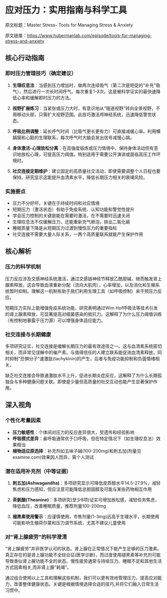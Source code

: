 # 应对压力：实用指南与科学工具

原文标题：Master Stress- Tools for Managing Stress & Anxiety

原文链接：https://www.hubermanlab.com/episode/tools-for-managing-stress-and-anxiety

<YouTube videoId="ntfcfJ28eiU" />

## 核心行动指南

### 即时压力管理技巧（确定建议）
1. **生理叹息法**：当感到压力增加时，做两次连续吸气（第二次是短促的"补充"吸气），然后进行一次长时间呼气。每次重复1-3次。这是被科学证实的最快速降低心率和缓解即时压力的方法。
   
2. **视野扩展练习**：当紧张或压力大时，有意识地从"隧道视野"转向全景视野，不用移动头部，只需扩大视野范围。此技巧激活颅神经系统，迅速降低警觉状态。

3. **呼吸比例调整**：延长呼气时间（比吸气更长更有力）可直接减缓心率。利用横膈膜和心脏的生理联系，每次呼气时大脑会发出信号减慢心跳。

4. **身体激活-心理放松分离**：在高强度锻炼或压力情境中，保持身体活动但有意识地放松心理，可提高压力阈值。特别适用于需要公开演讲或面临高压工作环境时。

5. **社交连接定期维护**：建立固定的高质量社交活动，即使需要调整个人日程也要保持。研究显示这能提升血清素水平，降低长期压力相关的衰竭风险。

### 实施要点
- 压力不分好坏，关键在于持续时间和对应情境
- 短期压力（激活状态）有助于免疫系统、认知功能和警觉性提升
- 学会压力控制的关键是能在需要时激活，在不需要时迅速关闭
- 生理叹息法不仅缓解压力，还能重新充气肺泡，排出二氧化碳
- 睡眠质量下降是从短期压力过渡到慢性压力的重要指标
- 社交连接不需要大量人际关系，一两个高质量联系就能产生保护作用

## 核心解析

### 压力的科学机制
压力反应涉及交感神经系统激活，通过交感链神经节释放乙酰胆碱，继而触发肾上腺素释放。这会导致血液重新分配（流向大肌肉），心率增加，以及消化和生殖系统暂时抑制。理解这一机制有助于我们利用生理工具（如呼吸控制）来干预压力反应。

短期压力实际上能增强免疫系统功能，研究表明通过Wim Hof呼吸法等技术引发的肾上腺素释放，可显著提高对细菌感染的抵抗力。这解释了为什么压力阈值训练（有控制地暴露于压力源）可以增强身体适应能力。

### 社交连接与长期健康
多项研究证实，社交连接是缓解长期压力的最有效途径之一。这与血清素系统密切相关，而非常见误解中的催产素。与值得信任的人建立联系能促进血清素释放，同时抑制"恐惧分子"速激肽(tachykinin)的产生，后者与免疫功能抑制和负面情绪相关。

缺乏社交连接会导致速激肽水平上升，促进长期炎症反应，这解释了为什么长期孤独会与多种健康问题关联。即使是少量但高质量的社交互动也能产生显著保护作用。

## 深入视角

### 个性化考量因素
- **压力敏感性**：个体间对压力的反应差异很大，受遗传和经验影响
- **呼吸模式差异**：鼻呼吸通常优于口呼吸，但在特定情况下（如生理叹息法）效果相当
- **植物适应原选择**：补充剂如五味子碱(100-200mg)和刺五加(剂量见examine.com)效果因人而异，需个人测试

### 潜在适用补充剂（中等证据）
1. **刺五加(Ashwagandha)**：多项研究显示可降低皮质醇水平14.5-27.9%，减轻焦虑和压力感知，但应注意可能降低总胆固醇及可能与某些药物相互作用

2. **茶氨酸(Theanine)**：多项研究(至少8项)证实可增加放松感，减轻任务焦虑，降低血压，改善睡眠质量，推荐剂量100-200mg

3. **褪黑素使用警示**：应谨慎使用，市售剂量(1-3mg)远高于生理水平，长期使用可能影响生殖荷尔蒙和压力调节系统，尤其不建议儿童使用

### 对"肾上腺疲劳"的科学澄清
"肾上腺疲劳"并非医学认可的状态。肾上腺在正常情况下能产生足够的压力激素。真正存在的是肾上腺功能不全综合征(医学诊断)，而过度使用褪黑素等补充剂可能导致类似肾上腺功能不全的状态。慢性疲劳通常与持续压力、睡眠不足和其他生活方式因素相关,而非肾上腺"耗竭"。

通过组合使用以上工具和理解这些机制，我们可以更有效地管理压力，提高应对能力，改善整体健康状态。关键是根据情境选择合适的技巧,并将它们融入日常生活习惯中。
